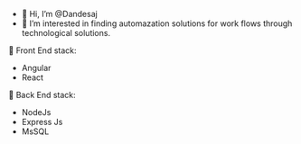 - 👋 Hi, I’m @Dandesaj
- 👀 I’m interested in finding automazation solutions for work flows through technological solutions. 

🌱 Front End stack:   
-   Angular
-   React

🌱 Back End stack:   
-   NodeJs
-   Express Js
-   MsSQL


<!---
Dandesaj/Dandesaj is a ✨ special ✨ repository because its `README.md` (this file) appears on your GitHub profile.
You can click the Preview link to take a look at your changes.
--->
